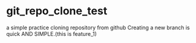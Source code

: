 # git_repo_clone_test
a simple practice cloning repository from github
Creating a new branch is quick AND SIMPLE.(this is feature_1)